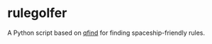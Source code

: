 # rulegolfer
A Python script based on [qfind](https://github.com/Matthias-Merzenich/qfind) for finding spaceship-friendly rules.
